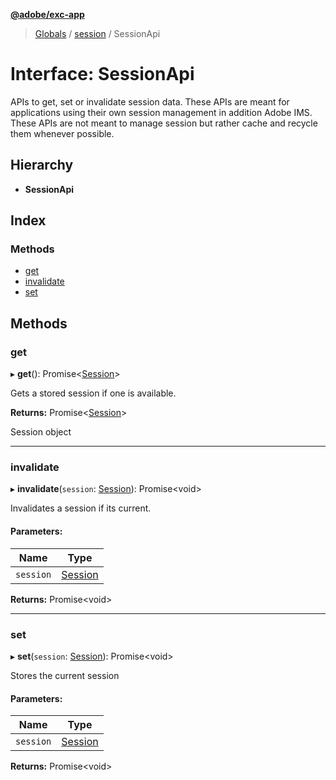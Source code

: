 **[@adobe/exc-app](../README.md)**

> [Globals](../README.md) / [session](../modules/session.md) / SessionApi

# Interface: SessionApi

APIs to get, set or invalidate session data. These APIs are meant for applications using their
own session management in addition Adobe IMS. These APIs are not meant to manage session but
rather cache and recycle them whenever possible.

## Hierarchy

* **SessionApi**

## Index

### Methods

* [get](session.sessionapi.md#get)
* [invalidate](session.sessionapi.md#invalidate)
* [set](session.sessionapi.md#set)

## Methods

### get

▸ **get**(): Promise<[Session](session.session-1.md)\>

Gets a stored session if one is available.

**Returns:** Promise<[Session](session.session-1.md)\>

Session object

___

### invalidate

▸ **invalidate**(`session`: [Session](session.session-1.md)): Promise<void\>

Invalidates a session if its current.

#### Parameters:

Name | Type |
------ | ------ |
`session` | [Session](session.session-1.md) |

**Returns:** Promise<void\>

___

### set

▸ **set**(`session`: [Session](session.session-1.md)): Promise<void\>

Stores the current session

#### Parameters:

Name | Type |
------ | ------ |
`session` | [Session](session.session-1.md) |

**Returns:** Promise<void\>
